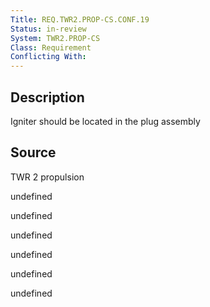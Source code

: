 ```yaml
---
Title: REQ.TWR2.PROP-CS.CONF.19
Status: in-review
System: TWR2.PROP-CS
Class: Requirement
Conflicting With: 
---
```


## Description

Igniter should be located in the plug assembly

## Source

TWR 2 propulsion


undefined

undefined

undefined

undefined

undefined

undefined